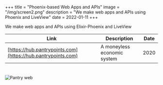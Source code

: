 +++
title = "Phoenix-based Web Apps and APIs"
image = "/img/screen2.png"
description = "We make web apps and APIs using Phoenix and LiveView"
date = 2022-01-11
+++


We make web apps and APIs using Elixir-Phoenix and LiveView



Link | Description | Date
--- | --- | ---
[https://hub.pantrypoints.com](https://hub.pantrypoints.com) &nbsp; &nbsp; &nbsp; | A moneyless economic system  | 2020 


#

![Pantry web](/img/screen2.png)


